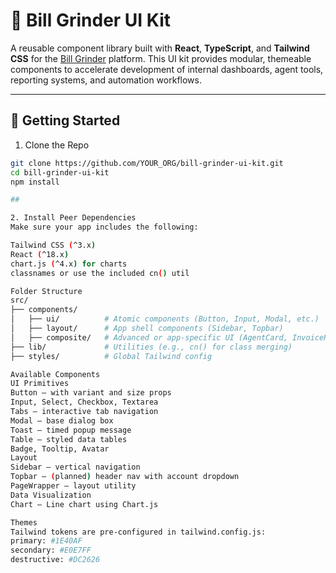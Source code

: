 # 🧱 Bill Grinder UI Kit

A reusable component library built with **React**, **TypeScript**, and **Tailwind CSS** for the [Bill Grinder](https://github.com/) platform. This UI kit provides modular, themeable components to accelerate development of internal dashboards, agent tools, reporting systems, and automation workflows.

---

## 🚀 Getting Started

1. Clone the Repo
```bash
git clone https://github.com/YOUR_ORG/bill-grinder-ui-kit.git
cd bill-grinder-ui-kit
npm install

##

2. Install Peer Dependencies
Make sure your app includes the following:

Tailwind CSS (^3.x)
React (^18.x)
chart.js (^4.x) for charts
classnames or use the included cn() util

Folder Structure
src/
├── components/
│   ├── ui/          # Atomic components (Button, Input, Modal, etc.)
│   ├── layout/      # App shell components (Sidebar, Topbar)
│   ├── composite/   # Advanced or app-specific UI (AgentCard, InvoiceRow)
├── lib/             # Utilities (e.g., cn() for class merging)
├── styles/          # Global Tailwind config

Available Components
UI Primitives
Button – with variant and size props
Input, Select, Checkbox, Textarea
Tabs – interactive tab navigation
Modal – base dialog box
Toast – timed popup message
Table – styled data tables
Badge, Tooltip, Avatar
Layout
Sidebar – vertical navigation
Topbar – (planned) header nav with account dropdown
PageWrapper – layout utility
Data Visualization
Chart – Line chart using Chart.js

Themes
Tailwind tokens are pre-configured in tailwind.config.js:
primary: #1E40AF
secondary: #E0E7FF
destructive: #DC2626

